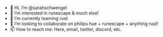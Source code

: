 - 👋 Hi, I’m @sarahschwengel
- 👀 I’m interested in runescape & much else!
- 🌱 I’m currently learning rust.
- 💞️ I’m looking to collaborate on philips hue + runescape + anything rust!
- 📫 How to reach me: Here, email, twitter, discord, etc.

<!---
sarahschwengel/sarahschwengel is a ✨ special ✨ repository because its `README.md` (this file) appears on your GitHub profile.
You can click the Preview link to take a look at your changes.
--->

